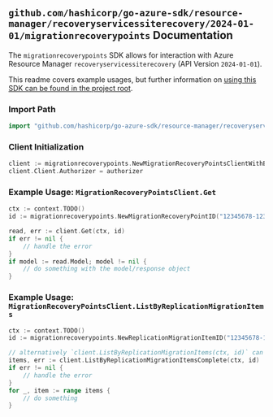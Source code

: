 
## `github.com/hashicorp/go-azure-sdk/resource-manager/recoveryservicessiterecovery/2024-01-01/migrationrecoverypoints` Documentation

The `migrationrecoverypoints` SDK allows for interaction with Azure Resource Manager `recoveryservicessiterecovery` (API Version `2024-01-01`).

This readme covers example usages, but further information on [using this SDK can be found in the project root](https://github.com/hashicorp/go-azure-sdk/tree/main/docs).

### Import Path

```go
import "github.com/hashicorp/go-azure-sdk/resource-manager/recoveryservicessiterecovery/2024-01-01/migrationrecoverypoints"
```


### Client Initialization

```go
client := migrationrecoverypoints.NewMigrationRecoveryPointsClientWithBaseURI("https://management.azure.com")
client.Client.Authorizer = authorizer
```


### Example Usage: `MigrationRecoveryPointsClient.Get`

```go
ctx := context.TODO()
id := migrationrecoverypoints.NewMigrationRecoveryPointID("12345678-1234-9876-4563-123456789012", "example-resource-group", "vaultValue", "replicationFabricValue", "replicationProtectionContainerValue", "replicationMigrationItemValue", "migrationRecoveryPointValue")

read, err := client.Get(ctx, id)
if err != nil {
	// handle the error
}
if model := read.Model; model != nil {
	// do something with the model/response object
}
```


### Example Usage: `MigrationRecoveryPointsClient.ListByReplicationMigrationItems`

```go
ctx := context.TODO()
id := migrationrecoverypoints.NewReplicationMigrationItemID("12345678-1234-9876-4563-123456789012", "example-resource-group", "vaultValue", "replicationFabricValue", "replicationProtectionContainerValue", "replicationMigrationItemValue")

// alternatively `client.ListByReplicationMigrationItems(ctx, id)` can be used to do batched pagination
items, err := client.ListByReplicationMigrationItemsComplete(ctx, id)
if err != nil {
	// handle the error
}
for _, item := range items {
	// do something
}
```
